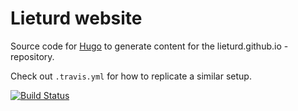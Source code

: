 # Lieturd website

Source code for [Hugo](https://gohugo.io/) to generate content for the
lieturd.github.io -repository.

Check out `.travis.yml` for how to replicate a similar setup.

[![Build Status](https://travis-ci.org/Lieturd/lieturd-website.svg?branch=master)](https://travis-ci.org/Lieturd/lieturd-website)
